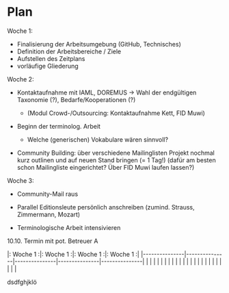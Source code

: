 # Plan

Woche 1:

* Finalisierung der Arbeitsumgebung (GitHub, Technisches)
* Definition der Arbeitsbereiche / Ziele
* Aufstellen des Zeitplans
* vorläufige Gliederung

Woche 2:
* Kontaktaufnahme mit IAML, DOREMUS -> Wahl der endgültigen Taxonomie (?), Bedarfe/Kooperationen (?)
  * (Modul Crowd-/Outsourcing: Kontaktaufnahme Kett, FID Muwi)

* Beginn der terminolog. Arbeit
  * Welche (generischen) Vokabulare wären sinnvoll?

* Community Building: über verschiedene Mailinglisten Projekt nochmal kurz outlinen und auf neuen Stand bringen (= 1 Tag!)
  (dafür am besten schon Mailingliste eingerichtet? Über FID Muwi laufen lassen?)

Woche 3:

* Community-Mail raus
* Parallel Editionsleute persönlich anschreiben (zumind. Strauss, Zimmermann, Mozart)

* Terminologische Arbeit intensivieren


10.10. Termin mit pot. Betreuer A

|:     Woche 1        :|:     Woche 1        :|:     Woche 1        :|:     Woche 1        :|
|---------------|---------------|---------------|---------------|---------------|
|               |               |               |               |               |
|               |               |               |               |               |
|               |               |               |               |               |
|               |               |               |               |               |



dsdfghjklö
